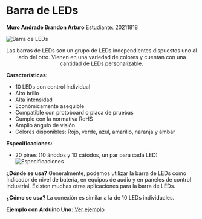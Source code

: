 # **Barra de LEDs**

**Muro Andrade Brandon Arturo**
Estudiante: 20211818

![Barra de LEDs](https://www.makerguides.com/wp-content/uploads/2022/10/the-LED-light-bar-graphs-from-Everlight.jpg)

<div style="text-align:center;">
    Las barras de LEDs son un grupo de LEDs independientes dispuestos uno al lado del otro. Vienen en una variedad de colores y cuentan con una cantidad de LEDs personalizable.
</div>

  
**Características:**
- 10 LEDs con control individual
- Alto brillo
- Alta intensidad
- Económicamente asequible
- Compatible con protoboard o placa de pruebas
- Cumple con la normativa RoHS
- Amplio ángulo de visión
- Colores disponibles: Rojo, verde, azul, amarillo, naranja y ámbar

**Especificaciones:**
- 20 pines (10 ánodos y 10 cátodos, un par para cada LED)
![Especificaciones](https://components101.com/sites/default/files/component_pin/LED-Bar-Graph-Pinout.png)

**¿Dónde se usa?**
Generalmente, podemos utilizar la barra de LEDs como indicador de nivel de batería, en equipos de audio y en paneles de control industrial. Existen muchas otras aplicaciones para la barra de LEDs.

**¿Cómo se usa?**
La conexión es similar a la de 10 LEDs individuales.

**Ejemplo con Arduino Uno:**
[Ver ejemplo](https://wokwi.com/projects/309829489359061570)
